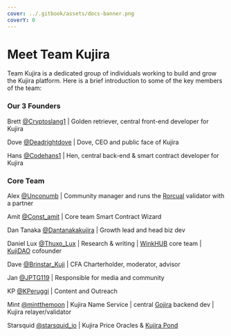 ```yaml
---
cover: ../.gitbook/assets/docs-banner.png
coverY: 0
---
```


# Meet Team Kujira

Team Kujira is a dedicated group of individuals working to build and grow the Kujira platform. Here is a brief introduction to some of the key members of the team:

### Our 3 Founders

Brett [@Cryptoslang1](https://twitter.com/cryptoslang1) | Golden retriever, central front-end developer for Kujira

Dove [@Deadrightdove](https://twitter.com/deadrightdove) | Dove, CEO and public face of Kujira

Hans [@Codehans1](https://twitter.com/codehans1) | Hen, central back-end & smart contract developer for Kujira                                                                                                                          &#x20;

### Core Team

Alex [@Unconumb](https://twitter.com/Unconumb) | Community manager and runs the [Rorcual](https://twitter.com/Rorcual\_nodes) validator with a partner

Amit [@Const\_amit](https://twitter.com/const\_amit) | Core team Smart Contract Wizard&#x20;

Dan Tanaka [@Dantanakakujira](https://twitter.com/dantanakakujira) | Growth lead and head biz dev

Daniel Lux [@Thuxo\_Lux](https://twitter.com/Thuxo\_Lux) | Research & writing | [WinkHUB](../community/kujira-socials/winkhub.md) core team | [KujiDAO](https://twitter.com/kuji\_DAO) cofounder

Dave [@Brinstar\_Kuji](https://twitter.com/Brinstar\_Kuji) | CFA Charterholder, moderator, advisor

Jan [@JPTG119](https://twitter.com/JPTG119) | Responsible for media and community

KP [@KPeruggi](https://twitter.com/KPeruggi) | Content and Outreach    &#x20;

Mint [@mintthemoon](https://twitter.com/mintthemoon) | Kujira Name Service | central [Gojira](https://winkhub.app/posts/kujira-name-system-is-launching-on-the-gojira-nft-marketplace) backend dev | Kujira relayer/validator

Starsquid [@starsquid\_io](https://twitter.com/starsquid\_io) | Kujira Price Oracles & [Kujira Pond](../dapps-and-infrastructure/pond.md)                                    &#x20;
